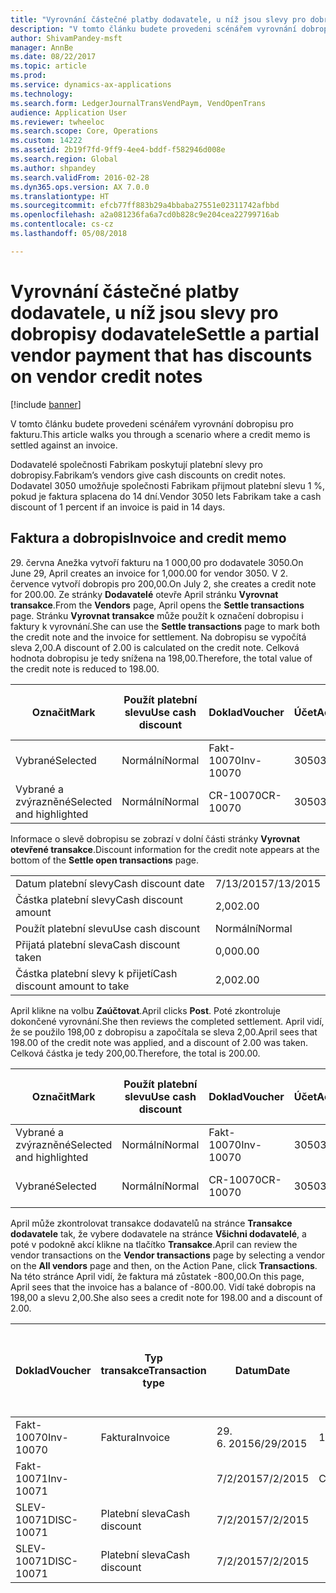 ```yaml
---
title: "Vyrovnání částečné platby dodavatele, u níž jsou slevy pro dobropisy dodavatele"
description: "V tomto článku budete provedeni scénářem vyrovnání dobropisu pro fakturu."
author: ShivamPandey-msft
manager: AnnBe
ms.date: 08/22/2017
ms.topic: article
ms.prod: 
ms.service: dynamics-ax-applications
ms.technology: 
ms.search.form: LedgerJournalTransVendPaym, VendOpenTrans
audience: Application User
ms.reviewer: twheeloc
ms.search.scope: Core, Operations
ms.custom: 14222
ms.assetid: 2b19f7fd-9ff9-4ee4-bddf-f582946d008e
ms.search.region: Global
ms.author: shpandey
ms.search.validFrom: 2016-02-28
ms.dyn365.ops.version: AX 7.0.0
ms.translationtype: HT
ms.sourcegitcommit: efcb77ff883b29a4bbaba27551e02311742afbbd
ms.openlocfilehash: a2a081236fa6a7cd0b828c9e204cea22799716ab
ms.contentlocale: cs-cz
ms.lasthandoff: 05/08/2018

---
```


# <a name="settle-a-partial-vendor-payment-that-has-discounts-on-vendor-credit-notes"></a><span data-ttu-id="080d3-103">Vyrovnání částečné platby dodavatele, u níž jsou slevy pro dobropisy dodavatele</span><span class="sxs-lookup"><span data-stu-id="080d3-103">Settle a partial vendor payment that has discounts on vendor credit notes</span></span>

[!include [banner](../includes/banner.md)]

<span data-ttu-id="080d3-104">V tomto článku budete provedeni scénářem vyrovnání dobropisu pro fakturu.</span><span class="sxs-lookup"><span data-stu-id="080d3-104">This article walks you through a scenario where a credit memo is settled against an invoice.</span></span>

<span data-ttu-id="080d3-105">Dodavatelé společnosti Fabrikam poskytují platební slevy pro dobropisy.</span><span class="sxs-lookup"><span data-stu-id="080d3-105">Fabrikam’s vendors give cash discounts on credit notes.</span></span> <span data-ttu-id="080d3-106">Dodavatel 3050 umožňuje společnosti Fabrikam přijmout platební slevu 1 %, pokud je faktura splacena do 14 dní.</span><span class="sxs-lookup"><span data-stu-id="080d3-106">Vendor 3050 lets Fabrikam take a cash discount of 1 percent if an invoice is paid in 14 days.</span></span>

## <a name="invoice-and-credit-memo"></a><span data-ttu-id="080d3-107">Faktura a dobropis</span><span class="sxs-lookup"><span data-stu-id="080d3-107">Invoice and credit memo</span></span>
<span data-ttu-id="080d3-108">29. června Anežka vytvoří fakturu na 1 000,00 pro dodavatele 3050.</span><span class="sxs-lookup"><span data-stu-id="080d3-108">On June 29, April creates an invoice for 1,000.00 for vendor 3050.</span></span> <span data-ttu-id="080d3-109">V 2. července vytvoří dobropis pro 200,00.</span><span class="sxs-lookup"><span data-stu-id="080d3-109">On July 2, she creates a credit note for 200.00.</span></span> <span data-ttu-id="080d3-110">Ze stránky **Dodavatelé** otevře April stránku **Vyrovnat transakce**.</span><span class="sxs-lookup"><span data-stu-id="080d3-110">From the **Vendors** page, April opens the **Settle transactions** page.</span></span> <span data-ttu-id="080d3-111">Stránku **Vyrovnat transakce** může použít k označení dobropisu i faktury k vyrovnání.</span><span class="sxs-lookup"><span data-stu-id="080d3-111">She can use the **Settle transactions** page to mark both the credit note and the invoice for settlement.</span></span> <span data-ttu-id="080d3-112">Na dobropisu se vypočítá sleva 2,00.</span><span class="sxs-lookup"><span data-stu-id="080d3-112">A discount of 2.00 is calculated on the credit note.</span></span> <span data-ttu-id="080d3-113">Celková hodnota dobropisu je tedy snížena na 198,00.</span><span class="sxs-lookup"><span data-stu-id="080d3-113">Therefore, the total value of the credit note is reduced to 198.00.</span></span>

| <span data-ttu-id="080d3-114">Označit</span><span class="sxs-lookup"><span data-stu-id="080d3-114">Mark</span></span>                     | <span data-ttu-id="080d3-115">Použít platební slevu</span><span class="sxs-lookup"><span data-stu-id="080d3-115">Use cash discount</span></span> | <span data-ttu-id="080d3-116">Doklad</span><span class="sxs-lookup"><span data-stu-id="080d3-116">Voucher</span></span>   | <span data-ttu-id="080d3-117">Účet</span><span class="sxs-lookup"><span data-stu-id="080d3-117">Account</span></span> | <span data-ttu-id="080d3-118">Datum</span><span class="sxs-lookup"><span data-stu-id="080d3-118">Date</span></span>      | <span data-ttu-id="080d3-119">Datum splatnosti</span><span class="sxs-lookup"><span data-stu-id="080d3-119">Due date</span></span>  | <span data-ttu-id="080d3-120">Faktura</span><span class="sxs-lookup"><span data-stu-id="080d3-120">Invoice</span></span> | <span data-ttu-id="080d3-121">Částka v měně transakce</span><span class="sxs-lookup"><span data-stu-id="080d3-121">Amount in transaction currency</span></span> | <span data-ttu-id="080d3-122">Měna</span><span class="sxs-lookup"><span data-stu-id="080d3-122">Currency</span></span> | <span data-ttu-id="080d3-123">Částka k vyrovnání</span><span class="sxs-lookup"><span data-stu-id="080d3-123">Amount to settle</span></span> |
|--------------------------|-------------------|-----------|---------|-----------|-----------|---------|--------------------------------|----------|------------------|
| <span data-ttu-id="080d3-124">Vybrané</span><span class="sxs-lookup"><span data-stu-id="080d3-124">Selected</span></span>                 | <span data-ttu-id="080d3-125">Normální</span><span class="sxs-lookup"><span data-stu-id="080d3-125">Normal</span></span>            | <span data-ttu-id="080d3-126">Fakt-10070</span><span class="sxs-lookup"><span data-stu-id="080d3-126">Inv-10070</span></span> | <span data-ttu-id="080d3-127">3050</span><span class="sxs-lookup"><span data-stu-id="080d3-127">3050</span></span>    | <span data-ttu-id="080d3-128">29. 6. 2015</span><span class="sxs-lookup"><span data-stu-id="080d3-128">6/29/2015</span></span> | <span data-ttu-id="080d3-129">7/29/2015</span><span class="sxs-lookup"><span data-stu-id="080d3-129">7/29/2015</span></span> | <span data-ttu-id="080d3-130">10070</span><span class="sxs-lookup"><span data-stu-id="080d3-130">10070</span></span>   | <span data-ttu-id="080d3-131">-1 000,00</span><span class="sxs-lookup"><span data-stu-id="080d3-131">-1,000.00</span></span>                      | <span data-ttu-id="080d3-132">USD</span><span class="sxs-lookup"><span data-stu-id="080d3-132">USD</span></span>      | <span data-ttu-id="080d3-133">-990,00</span><span class="sxs-lookup"><span data-stu-id="080d3-133">-990.00</span></span>          |
| <span data-ttu-id="080d3-134">Vybrané a zvýrazněné</span><span class="sxs-lookup"><span data-stu-id="080d3-134">Selected and highlighted</span></span> | <span data-ttu-id="080d3-135">Normální</span><span class="sxs-lookup"><span data-stu-id="080d3-135">Normal</span></span>            | <span data-ttu-id="080d3-136">CR-10070</span><span class="sxs-lookup"><span data-stu-id="080d3-136">CR-10070</span></span>  | <span data-ttu-id="080d3-137">3050</span><span class="sxs-lookup"><span data-stu-id="080d3-137">3050</span></span>    | <span data-ttu-id="080d3-138">7/2/2015</span><span class="sxs-lookup"><span data-stu-id="080d3-138">7/2/2015</span></span>  | <span data-ttu-id="080d3-139">7/29/2015</span><span class="sxs-lookup"><span data-stu-id="080d3-139">7/29/2015</span></span> |         | <span data-ttu-id="080d3-140">200,00</span><span class="sxs-lookup"><span data-stu-id="080d3-140">200.00</span></span>                         | <span data-ttu-id="080d3-141">USD</span><span class="sxs-lookup"><span data-stu-id="080d3-141">USD</span></span>      | <span data-ttu-id="080d3-142">198,00</span><span class="sxs-lookup"><span data-stu-id="080d3-142">198.00</span></span>           |

<span data-ttu-id="080d3-143">Informace o slevě dobropisu se zobrazí v dolní části stránky **Vyrovnat otevřené transakce**.</span><span class="sxs-lookup"><span data-stu-id="080d3-143">Discount information for the credit note appears at the bottom of the **Settle open transactions** page.</span></span>

|                              |           |
|------------------------------|-----------|
| <span data-ttu-id="080d3-144">Datum platební slevy</span><span class="sxs-lookup"><span data-stu-id="080d3-144">Cash discount date</span></span>           | <span data-ttu-id="080d3-145">7/13/2015</span><span class="sxs-lookup"><span data-stu-id="080d3-145">7/13/2015</span></span> |
| <span data-ttu-id="080d3-146">Částka platební slevy</span><span class="sxs-lookup"><span data-stu-id="080d3-146">Cash discount amount</span></span>         | <span data-ttu-id="080d3-147">2,00</span><span class="sxs-lookup"><span data-stu-id="080d3-147">2.00</span></span>      |
| <span data-ttu-id="080d3-148">Použít platební slevu</span><span class="sxs-lookup"><span data-stu-id="080d3-148">Use cash discount</span></span>            | <span data-ttu-id="080d3-149">Normální</span><span class="sxs-lookup"><span data-stu-id="080d3-149">Normal</span></span>    |
| <span data-ttu-id="080d3-150">Přijatá platební sleva</span><span class="sxs-lookup"><span data-stu-id="080d3-150">Cash discount taken</span></span>          | <span data-ttu-id="080d3-151">0,00</span><span class="sxs-lookup"><span data-stu-id="080d3-151">0.00</span></span>      |
| <span data-ttu-id="080d3-152">Částka platební slevy k přijetí</span><span class="sxs-lookup"><span data-stu-id="080d3-152">Cash discount amount to take</span></span> | <span data-ttu-id="080d3-153">2,00</span><span class="sxs-lookup"><span data-stu-id="080d3-153">2.00</span></span>      |

<span data-ttu-id="080d3-154">April klikne na volbu **Zaúčtovat**.</span><span class="sxs-lookup"><span data-stu-id="080d3-154">April clicks **Post**.</span></span> <span data-ttu-id="080d3-155">Poté zkontroluje dokončené vyrovnání.</span><span class="sxs-lookup"><span data-stu-id="080d3-155">She then reviews the completed settlement.</span></span> <span data-ttu-id="080d3-156">April vidí, že se použilo 198,00 z dobropisu a započítala se sleva 2,00.</span><span class="sxs-lookup"><span data-stu-id="080d3-156">April sees that 198.00 of the credit note was applied, and a discount of 2.00 was taken.</span></span> <span data-ttu-id="080d3-157">Celková částka je tedy 200,00.</span><span class="sxs-lookup"><span data-stu-id="080d3-157">Therefore, the total is 200.00.</span></span>

| <span data-ttu-id="080d3-158">Označit</span><span class="sxs-lookup"><span data-stu-id="080d3-158">Mark</span></span>                     | <span data-ttu-id="080d3-159">Použít platební slevu</span><span class="sxs-lookup"><span data-stu-id="080d3-159">Use cash discount</span></span> | <span data-ttu-id="080d3-160">Doklad</span><span class="sxs-lookup"><span data-stu-id="080d3-160">Voucher</span></span>   | <span data-ttu-id="080d3-161">Účet</span><span class="sxs-lookup"><span data-stu-id="080d3-161">Account</span></span> | <span data-ttu-id="080d3-162">Datum</span><span class="sxs-lookup"><span data-stu-id="080d3-162">Date</span></span>      | <span data-ttu-id="080d3-163">Datum splatnosti</span><span class="sxs-lookup"><span data-stu-id="080d3-163">Due date</span></span>  | <span data-ttu-id="080d3-164">Faktura</span><span class="sxs-lookup"><span data-stu-id="080d3-164">Invoice</span></span>  | <span data-ttu-id="080d3-165">Částka v měně transakce</span><span class="sxs-lookup"><span data-stu-id="080d3-165">Amount in transaction currency</span></span> | <span data-ttu-id="080d3-166">Měna</span><span class="sxs-lookup"><span data-stu-id="080d3-166">Currency</span></span> | <span data-ttu-id="080d3-167">Částka k vyrovnání</span><span class="sxs-lookup"><span data-stu-id="080d3-167">Amount to settle</span></span> |
|--------------------------|-------------------|-----------|---------|-----------|-----------|----------|--------------------------------|----------|------------------|
| <span data-ttu-id="080d3-168">Vybrané a zvýrazněné</span><span class="sxs-lookup"><span data-stu-id="080d3-168">Selected and highlighted</span></span> | <span data-ttu-id="080d3-169">Normální</span><span class="sxs-lookup"><span data-stu-id="080d3-169">Normal</span></span>            | <span data-ttu-id="080d3-170">Fakt-10070</span><span class="sxs-lookup"><span data-stu-id="080d3-170">Inv-10070</span></span> | <span data-ttu-id="080d3-171">3050</span><span class="sxs-lookup"><span data-stu-id="080d3-171">3050</span></span>    | <span data-ttu-id="080d3-172">29. 6. 2015</span><span class="sxs-lookup"><span data-stu-id="080d3-172">6/29/2015</span></span> | <span data-ttu-id="080d3-173">7/29/2015</span><span class="sxs-lookup"><span data-stu-id="080d3-173">7/29/2015</span></span> | <span data-ttu-id="080d3-174">10070</span><span class="sxs-lookup"><span data-stu-id="080d3-174">10070</span></span>    | <span data-ttu-id="080d3-175">-1 000,00</span><span class="sxs-lookup"><span data-stu-id="080d3-175">-1,000.00</span></span>                      | <span data-ttu-id="080d3-176">USD</span><span class="sxs-lookup"><span data-stu-id="080d3-176">USD</span></span>      | <span data-ttu-id="080d3-177">-200,00</span><span class="sxs-lookup"><span data-stu-id="080d3-177">-200.00</span></span>          |
| <span data-ttu-id="080d3-178">Vybrané</span><span class="sxs-lookup"><span data-stu-id="080d3-178">Selected</span></span>                 | <span data-ttu-id="080d3-179">Normální</span><span class="sxs-lookup"><span data-stu-id="080d3-179">Normal</span></span>            | <span data-ttu-id="080d3-180">CR-10070</span><span class="sxs-lookup"><span data-stu-id="080d3-180">CR-10070</span></span>  | <span data-ttu-id="080d3-181">3050</span><span class="sxs-lookup"><span data-stu-id="080d3-181">3050</span></span>    | <span data-ttu-id="080d3-182">7/2/2015</span><span class="sxs-lookup"><span data-stu-id="080d3-182">7/2/2015</span></span>  | <span data-ttu-id="080d3-183">7/29/2015</span><span class="sxs-lookup"><span data-stu-id="080d3-183">7/29/2015</span></span> | <span data-ttu-id="080d3-184">CR-10070</span><span class="sxs-lookup"><span data-stu-id="080d3-184">CR-10070</span></span> | <span data-ttu-id="080d3-185">200,00</span><span class="sxs-lookup"><span data-stu-id="080d3-185">200.00</span></span>                         | <span data-ttu-id="080d3-186">USD</span><span class="sxs-lookup"><span data-stu-id="080d3-186">USD</span></span>      | <span data-ttu-id="080d3-187">198,00</span><span class="sxs-lookup"><span data-stu-id="080d3-187">198.00</span></span>           |

<span data-ttu-id="080d3-188">April může zkontrolovat transakce dodavatelů na stránce **Transakce dodavatele** tak, že vybere dodavatele na stránce **Všichni dodavatelé**, a poté v podokně akcí klikne na tlačítko **Transakce**.</span><span class="sxs-lookup"><span data-stu-id="080d3-188">April can review the vendor transactions on the **Vendor transactions** page by selecting a vendor on the **All vendors** page and then, on the Action Pane, click **Transactions**.</span></span> <span data-ttu-id="080d3-189">Na této stránce April vidí, že faktura má zůstatek -800,00.</span><span class="sxs-lookup"><span data-stu-id="080d3-189">On this page, April sees that the invoice has a balance of -800.00.</span></span> <span data-ttu-id="080d3-190">Vidí také dobropis na 198,00 a slevu 2,00.</span><span class="sxs-lookup"><span data-stu-id="080d3-190">She also sees a credit note for 198.00 and a discount of 2.00.</span></span>

| <span data-ttu-id="080d3-191">Doklad</span><span class="sxs-lookup"><span data-stu-id="080d3-191">Voucher</span></span>    | <span data-ttu-id="080d3-192">Typ transakce</span><span class="sxs-lookup"><span data-stu-id="080d3-192">Transaction type</span></span> | <span data-ttu-id="080d3-193">Datum</span><span class="sxs-lookup"><span data-stu-id="080d3-193">Date</span></span>      | <span data-ttu-id="080d3-194">Faktura</span><span class="sxs-lookup"><span data-stu-id="080d3-194">Invoice</span></span> | <span data-ttu-id="080d3-195">Částka Má dáti v transakční měně</span><span class="sxs-lookup"><span data-stu-id="080d3-195">Amount in transaction currency debit</span></span> | <span data-ttu-id="080d3-196">Částka Dal v transakční měně</span><span class="sxs-lookup"><span data-stu-id="080d3-196">Amount in transaction currency credit</span></span> | <span data-ttu-id="080d3-197">Zůstatek</span><span class="sxs-lookup"><span data-stu-id="080d3-197">Balance</span></span> | <span data-ttu-id="080d3-198">Měna</span><span class="sxs-lookup"><span data-stu-id="080d3-198">Currency</span></span> |
|------------|------------------|-----------|---------|--------------------------------------|---------------------------------------|---------|----------|
| <span data-ttu-id="080d3-199">Fakt-10070</span><span class="sxs-lookup"><span data-stu-id="080d3-199">Inv-10070</span></span>  | <span data-ttu-id="080d3-200">Faktura</span><span class="sxs-lookup"><span data-stu-id="080d3-200">Invoice</span></span>          | <span data-ttu-id="080d3-201">29. 6. 2015</span><span class="sxs-lookup"><span data-stu-id="080d3-201">6/29/2015</span></span> | <span data-ttu-id="080d3-202">10070</span><span class="sxs-lookup"><span data-stu-id="080d3-202">10070</span></span>   |                                      | <span data-ttu-id="080d3-203">1 000,00</span><span class="sxs-lookup"><span data-stu-id="080d3-203">1,000.00</span></span>                              | <span data-ttu-id="080d3-204">-800,00</span><span class="sxs-lookup"><span data-stu-id="080d3-204">-800.00</span></span> | <span data-ttu-id="080d3-205">USD</span><span class="sxs-lookup"><span data-stu-id="080d3-205">USD</span></span>      |
| <span data-ttu-id="080d3-206">Fakt-10071</span><span class="sxs-lookup"><span data-stu-id="080d3-206">Inv-10071</span></span>  |                  | <span data-ttu-id="080d3-207">7/2/2015</span><span class="sxs-lookup"><span data-stu-id="080d3-207">7/2/2015</span></span>  | <span data-ttu-id="080d3-208">CR10071</span><span class="sxs-lookup"><span data-stu-id="080d3-208">CR10071</span></span> | <span data-ttu-id="080d3-209">200,00</span><span class="sxs-lookup"><span data-stu-id="080d3-209">200.00</span></span>                               |                                       | <span data-ttu-id="080d3-210">0,00</span><span class="sxs-lookup"><span data-stu-id="080d3-210">0.00</span></span>    | <span data-ttu-id="080d3-211">USD</span><span class="sxs-lookup"><span data-stu-id="080d3-211">USD</span></span>      |
| <span data-ttu-id="080d3-212">SLEV-10071</span><span class="sxs-lookup"><span data-stu-id="080d3-212">DISC-10071</span></span> |  <span data-ttu-id="080d3-213">Platební sleva</span><span class="sxs-lookup"><span data-stu-id="080d3-213">Cash discount</span></span>   | <span data-ttu-id="080d3-214">7/2/2015</span><span class="sxs-lookup"><span data-stu-id="080d3-214">7/2/2015</span></span>  |         | <span data-ttu-id="080d3-215">2,00</span><span class="sxs-lookup"><span data-stu-id="080d3-215">2.00</span></span>                                 |                                       | <span data-ttu-id="080d3-216">0,00</span><span class="sxs-lookup"><span data-stu-id="080d3-216">0.00</span></span>    | <span data-ttu-id="080d3-217">USD</span><span class="sxs-lookup"><span data-stu-id="080d3-217">USD</span></span>      |
| <span data-ttu-id="080d3-218">SLEV-10071</span><span class="sxs-lookup"><span data-stu-id="080d3-218">DISC-10071</span></span> |  <span data-ttu-id="080d3-219">Platební sleva</span><span class="sxs-lookup"><span data-stu-id="080d3-219">Cash discount</span></span>   | <span data-ttu-id="080d3-220">7/2/2015</span><span class="sxs-lookup"><span data-stu-id="080d3-220">7/2/2015</span></span>  |         |                                      | <span data-ttu-id="080d3-221">2,00</span><span class="sxs-lookup"><span data-stu-id="080d3-221">2.00</span></span>                                  | <span data-ttu-id="080d3-222">0,00</span><span class="sxs-lookup"><span data-stu-id="080d3-222">0.00</span></span>    | <span data-ttu-id="080d3-223">USD</span><span class="sxs-lookup"><span data-stu-id="080d3-223">USD</span></span>      |







